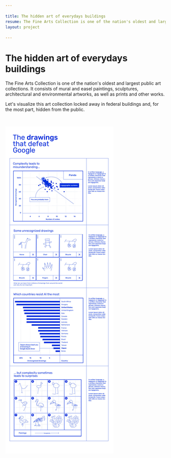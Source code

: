 ```yaml
---

title: The hidden art of everydays buildings
resume: The Fine Arts Collection is one of the nation's oldest and largest public art collections. It consists of mural and easel paintings, sculptures, architectural and environmental artworks, as well as prints and other works.
layout: project

---
```


# The hidden art of everydays buildings
The Fine Arts Collection is one of the nation's oldest and largest public art collections. It consists of mural and easel paintings, sculptures, architectural and environmental artworks, as well as prints and other works.

Let's visualize this art collection locked away in federal buildings and, for the most part, hidden from the public.
  
<br/>

![](output_03.jpg)